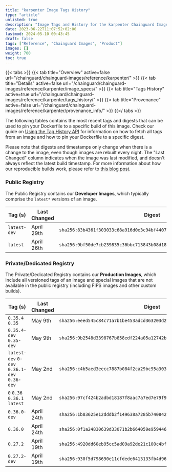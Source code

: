 ```yaml
---
title: "karpenter Image Tags History"
type: "article"
unlisted: true
description: "Image Tags and History for the karpenter Chainguard Image"
date: 2023-06-22T11:07:52+02:00
lastmod: 2024-05-10 00:43:45
draft: false
tags: ["Reference", "Chainguard Images", "Product"]
images: []
weight: 700
toc: true
---
```


{{< tabs >}}
{{< tab title="Overview" active=false url="/chainguard/chainguard-images/reference/karpenter/" >}}
{{< tab title="Details" active=false url="/chainguard/chainguard-images/reference/karpenter/image_specs/" >}}
{{< tab title="Tags History" active=true url="/chainguard/chainguard-images/reference/karpenter/tags_history/" >}}
{{< tab title="Provenance" active=false url="/chainguard/chainguard-images/reference/karpenter/provenance_info/" >}}
{{</ tabs >}}

The following tables contains the most recent tags and digests that can be used to pin your Dockerfile to a specific build of this image. Check our guide on [Using the Tag History API](/chainguard/chainguard-images/using-the-tag-history-api/) for information on how to fetch all tags from an image and how to pin your Dockerfile to a specific digest.

Please note that digests and timestamps only change when there is a change to the image, even though images are rebuilt every night. The "Last Changed" column indicates when the image was last modified, and doesn't always reflect the latest build timestamp. For more information about how our reproducible builds work, please refer to [this blog post](https://www.chainguard.dev/unchained/reproducing-chainguards-reproducible-image-builds).

### Public Registry
The Public Registry contains our **Developer Images**, which typically comprise the `latest*` versions of an image.

| Tag (s)       | Last Changed | Digest                                                                    |
|---------------|--------------|---------------------------------------------------------------------------|
|  `latest-dev` | April 29th   | `sha256:83b4361f303033c68a916d0e3c94bf4407a7f410c504e2c403fbe3956b7eb5c3` |
|  `latest`     | April 26th   | `sha256:9bf50de7cb239835c36bbc713843b08d18aa8e3182d6867311bd560457a69f1e` |


### Private/Dedicated Registry
The Private/Dedicated Registry contains our **Production Images**, which include all versioned tags of an image and special images that are not available in the public registry (including FIPS images and other custom builds).

| Tag (s)                                       | Last Changed | Digest                                                                    |
|-----------------------------------------------|--------------|---------------------------------------------------------------------------|
|  `0.35.4` `0.35`                              | May 9th      | `sha256:eeed545c84c71a7b1be453adcd363203d23f124b16f9d2559d436f5c3fe8eb13` |
|  `0.35.4-dev` `0.35-dev`                      | May 9th      | `sha256:9b2548d3398767b858edf224a05a12742bbca165e5c148215bcf636f75b3fe97` |
|  `latest-dev` `0-dev` `0.36.1-dev` `0.36-dev` | May 2nd      | `sha256:c4b5aed3eecc7887b084f2ca29bc95a303864134b68028db38c0748c840c142c` |
|  `0` `0.36` `0.36.1` `latest`                 | May 2nd      | `sha256:97cf424b2adbd18187f8aac7a7ed7e79f9aa1a5d70e0263853795f44ce8915da` |
|  `0.36.0-dev`                                 | April 24th   | `sha256:1b83625e12dddb2f149638a7285b740842a4170620be390641c328f205d033f2` |
|  `0.36.0`                                     | April 24th   | `sha256:0f1a24830639d33071b2b664059e959446c245422e297d1e10767a05c8d45df5` |
|  `0.27.2`                                     | April 19th   | `sha256:4920dd60eb95cc5ad09a92de21c100c4bfe6f10f9a1b493266009f2400294c73` |
|  `0.27.2-dev`                                 | April 19th   | `sha256:930f5d798690e11cfdede6413133fb4d96c03c7d502153060e267db2ef7373c4` |

